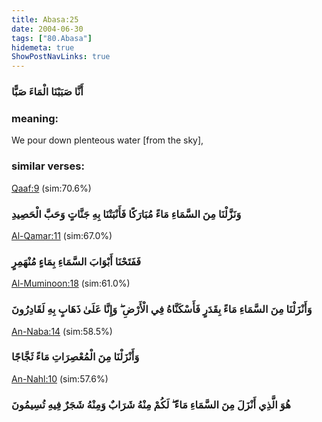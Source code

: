 ```yaml
---
title: Abasa:25
date: 2004-06-30
tags: ["80.Abasa"]
hidemeta: true 
ShowPostNavLinks: true 
---
```

### أَنَّا صَبَبْنَا الْمَاءَ صَبًّا
### meaning: 
We pour down plenteous water [from the sky],
### similar verses: 

[Qaaf:9](/50/9) (sim:70.6%)

### وَنَزَّلْنَا مِنَ السَّمَاءِ مَاءً مُبَارَكًا فَأَنْبَتْنَا بِهِ جَنَّاتٍ وَحَبَّ الْحَصِيدِ

[Al-Qamar:11](/54/11) (sim:67.0%)

### فَفَتَحْنَا أَبْوَابَ السَّمَاءِ بِمَاءٍ مُنْهَمِرٍ

[Al-Muminoon:18](/23/18) (sim:61.0%)

### وَأَنْزَلْنَا مِنَ السَّمَاءِ مَاءً بِقَدَرٍ فَأَسْكَنَّاهُ فِي الْأَرْضِ ۖ وَإِنَّا عَلَىٰ ذَهَابٍ بِهِ لَقَادِرُونَ

[An-Naba:14](/78/14) (sim:58.5%)

### وَأَنْزَلْنَا مِنَ الْمُعْصِرَاتِ مَاءً ثَجَّاجًا

[An-Nahl:10](/16/10) (sim:57.6%)

### هُوَ الَّذِي أَنْزَلَ مِنَ السَّمَاءِ مَاءً ۖ لَكُمْ مِنْهُ شَرَابٌ وَمِنْهُ شَجَرٌ فِيهِ تُسِيمُونَ

